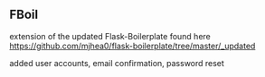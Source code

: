 ## FBoil

extension of the updated Flask-Boilerplate found here https://github.com/mjhea0/flask-boilerplate/tree/master/_updated

added user accounts, email confirmation, password reset